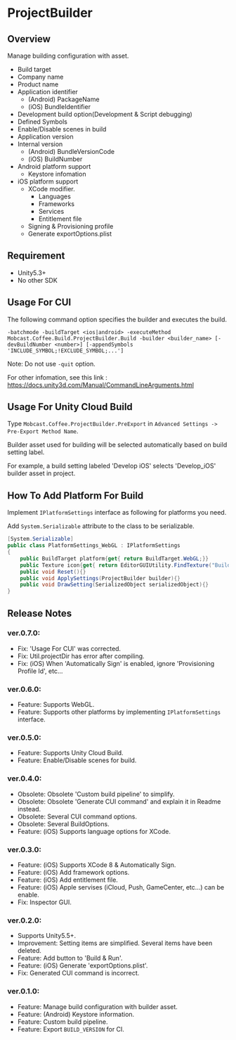 ProjectBuilder
===

## Overview

Manage building configuration with asset.

* Build target
* Company name
* Product name
* Application identifier
    * (Android) PackageName
    * (iOS) BundleIdentifier
* Development build option(Development & Script debugging)
* Defined Symbols
* Enable/Disable scenes in build
* Application version
* Internal version
    * (Android) BundleVersionCode
    * (iOS) BuildNumber
* Android platform support
    * Keystore infomation
* iOS platform support
    * XCode modifier.
        * Languages
        * Frameworks
        * Services
        * Entitlement file
    * Signing & Provisioning profile
    * Generate exportOptions.plist



## Requirement

* Unity5.3+
* No other SDK



## Usage For CUI

The following command option specifies the builder and executes the build.

`-batchmode -buildTarget <ios|android> -executeMethod Mobcast.Coffee.Build.ProjectBuilder.Build -builder <builder_name> [-devBuildNumber <number>] [-appendSymbols 'INCLUDE_SYMBOL;!EXCLUDE_SYMBOL;...']`

Note: Do not use `-quit` option.

For other infomation, see this link : <https://docs.unity3d.com/Manual/CommandLineArguments.html>




## Usage For Unity Cloud Build

Type `Mobcast.Coffee.ProjectBuilder.PreExport` in `Advanced Settings -> Pre-Export Method Name`.

Builder asset used for building will be selected automatically based on build setting label.

For example, a build setting labeled 'Develop iOS' selects 'Develop_iOS' builder asset in project.




## How To Add Platform For Build

Implement `IPlatformSettings` interface as following for platforms you need.

Add `System.Serializable` attribute to the class to be serializable.

```cs
[System.Serializable]
public class PlatformSettings_WebGL : IPlatformSettings
{
	public BuildTarget platform{get{ return BuildTarget.WebGL;}}
	public Texture icon{get{ return EditorGUIUtility.FindTexture("BuildSettings.WebGL.Small");}}
	public void Reset(){}
	public void ApplySettings(ProjectBuilder builder){}
	public void DrawSetting(SerializedObject serializedObject){}
}
```



## Release Notes

### ver.0.7.0:

* Fix: 'Usage For CUI' was corrected.
* Fix: Util.projectDir has error after compiling.
* Fix: (iOS) When 'Automatically Sign' is enabled, ignore 'Provisioning Profile Id', etc...

### ver.0.6.0:

* Feature: Supports WebGL.
* Feature: Supports other platforms by implementing `IPlatformSettings` interface.


### ver.0.5.0:

* Feature: Supports Unity Cloud Build.
* Feature: Enable/Disable scenes for build.


### ver.0.4.0:

* Obsolete: Obsolete 'Custom build pipeline' to simplify.
* Obsolete: Obsolete 'Generate CUI command' and explain it in Readme instead.
* Obsolete: Several CUI command options.
* Obsolete: Several BuildOptions.
* Feature: (iOS) Supports language options for XCode.


### ver.0.3.0:

* Feature: (iOS) Supports XCode 8 & Automatically Sign.
* Feature: (iOS) Add framework options.
* Feature: (iOS) Add entitlement file.
* Feature: (iOS) Apple servises (iCloud, Push, GameCenter, etc...) can be enable.
* Fix: Inspector GUI.


### ver.0.2.0:

* Supports Unity5.5+.
* Improvement: Setting items are simplified. Several items have been deleted.
* Feature: Add button to 'Build & Run'.
* Feature: (iOS) Generate 'exportOptions.plist'.
* Fix: Generated CUI command is incorrect.


### ver.0.1.0:

* Feature: Manage build configuration with builder asset.
* Feature: (Android) Keystore information.
* Feature: Custom build pipeline.
* Feature: Export `BUILD_VERSION` for CI.